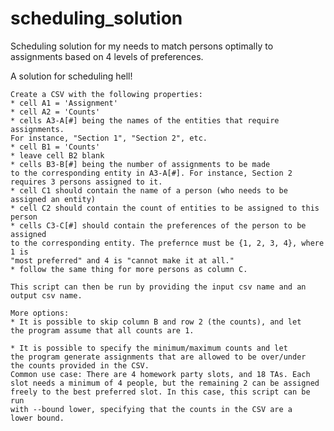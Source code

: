 # scheduling_solution
Scheduling solution for my needs to match persons optimally to assignments based on 4 levels of preferences. 

A solution for scheduling hell! 

    Create a CSV with the following properties:
    * cell A1 = 'Assignment'
    * cell A2 = 'Counts'
    * cells A3-A[#] being the names of the entities that require assignments. 
    For instance, "Section 1", "Section 2", etc. 
    * cell B1 = 'Counts'
    * leave cell B2 blank
    * cells B3-B[#] being the number of assignments to be made 
    to the corresponding entity in A3-A[#]. For instance, Section 2 
    requires 3 persons assigned to it.
    * cell C1 should contain the name of a person (who needs to be 
    assigned an entity)
    * cell C2 should contain the count of entities to be assigned to this person
    * cells C3-C[#] should contain the preferences of the person to be assigned 
    to the corresponding entity. The prefernce must be {1, 2, 3, 4}, where 1 is 
    "most preferred" and 4 is "cannot make it at all."
    * follow the same thing for more persons as column C. 
    
    This script can then be run by providing the input csv name and an 
    output csv name. 

    More options:
    * It is possible to skip column B and row 2 (the counts), and let 
    the program assume that all counts are 1.

    * It is possible to specify the minimum/maximum counts and let 
    the program generate assignments that are allowed to be over/under 
    the counts provided in the CSV. 
    Common use case: There are 4 homework party slots, and 18 TAs. Each 
    slot needs a minimum of 4 people, but the remaining 2 can be assigned 
    freely to the best preferred slot. In this case, this script can be run 
    with --bound lower, specifying that the counts in the CSV are a 
    lower bound.
